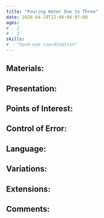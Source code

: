 ```yaml
---
title: "Pouring Water One to Three"
date: 2020-04-19T12:40:04-07:00
ages:
# - 2
# - 3
skills:
# - "hand-eye coordination"
---
```


## Materials:

## Presentation:

## Points of Interest:

## Control of Error:

## Language:

## Variations:

## Extensions:

## Comments:
